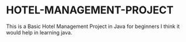 # HOTEL-MANAGEMENT-PROJECT
This is a Basic Hotel Management Project in Java for beginners I think it would help in learning java.
